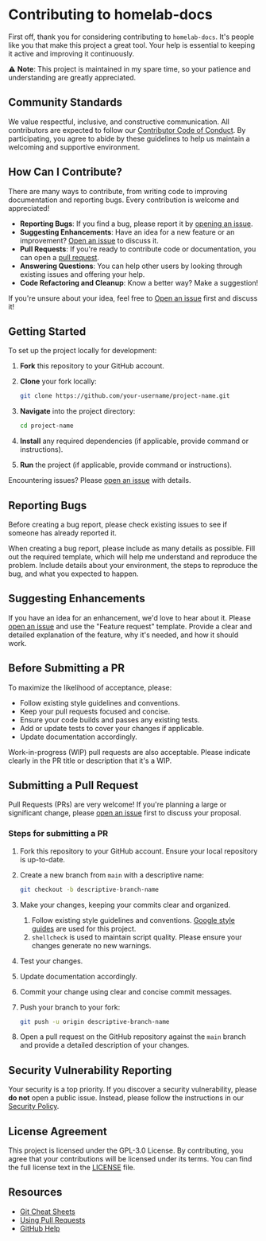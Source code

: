# Contributing to homelab-docs

[code-of-conduct]: CODE_OF_CONDUCT.md
[security-policy]: SECURITY.md
[license]: LICENSE.md
[new-issue]: https://github.com/Racerx323/homelab-docs/issues/new/choose
[pull-requests]: https://github.com/Racerx323/homelab-docs/pulls
[style-guide]: https://google.github.io/styleguide/

First off, thank you for considering contributing to `homelab-docs`. It's people like you that make this project a great tool. Your help is essential to keeping it active and improving it continuously.

⚠️ **Note**: This project is maintained in my spare time, so your patience and understanding are greatly appreciated.

## Community Standards

We value respectful, inclusive, and constructive communication. All contributors are expected to follow our [Contributor Code of Conduct][code-of-conduct]. By participating, you agree to abide by these guidelines to help us maintain a welcoming and supportive environment.

## How Can I Contribute?

There are many ways to contribute, from writing code to improving documentation and reporting bugs. Every contribution is welcome and appreciated!

- **Reporting Bugs**: If you find a bug, please report it by [opening an issue][new-issue].
- **Suggesting Enhancements**: Have an idea for a new feature or an improvement? [Open an issue][new-issue] to discuss it.
- **Pull Requests**: If you're ready to contribute code or documentation, you can open a [pull request][pull-requests].
- **Answering Questions**: You can help other users by looking through existing issues and offering your help.
- **Code Refactoring and Cleanup**: Know a better way? Make a suggestion!

If you're unsure about your idea, feel free to [Open an issue][new-issue] first and discuss it!

## Getting Started

To set up the project locally for development:

1. **Fork** this repository to your GitHub account.
2. **Clone** your fork locally:

   ```bash
   git clone https://github.com/your-username/project-name.git
   ```

3. **Navigate** into the project directory:

   ```bash
   cd project-name
   ```

4. **Install** any required dependencies (if applicable, provide command or instructions).
5. **Run** the project (if applicable, provide command or instructions).

Encountering issues? Please [open an issue][new-issue] with details.

## Reporting Bugs

Before creating a bug report, please check existing issues to see if someone has already reported it.

When creating a bug report, please include as many details as possible. Fill out the required template, which will help me understand and reproduce the problem. Include details about your environment, the steps to reproduce the bug, and what you expected to happen.

## Suggesting Enhancements

If you have an idea for an enhancement, we'd love to hear about it. Please [open an issue][new-issue] and use the "Feature request" template. Provide a clear and detailed explanation of the feature, why it's needed, and how it should work.

## Before Submitting a PR

To maximize the likelihood of acceptance, please:

- Follow existing style guidelines and conventions.
- Keep your pull requests focused and concise.
- Ensure your code builds and passes any existing tests.
- Add or update tests to cover your changes if applicable.
- Update documentation accordingly.

Work-in-progress (WIP) pull requests are also acceptable. Please indicate clearly in the PR title or description that it's a WIP.

## Submitting a Pull Request

Pull Requests (PRs) are very welcome! If you're planning a large or significant change, please [open an issue][new-issue] first to discuss your proposal.

### Steps for submitting a PR

1. Fork this repository to your GitHub account. Ensure your local repository is up-to-date.
2. Create a new branch from `main` with a descriptive name:

   ```bash
   git checkout -b descriptive-branch-name
   ```

3. Make your changes, keeping your commits clear and organized.
   1. Follow existing style guidelines and conventions. [Google style guides][style-guide] are used for this project.
   2. `shellcheck` is used to maintain script quality. Please ensure your changes generate no new warnings.
4. Test your changes.
5. Update documentation accordingly.
6. Commit your change using clear and concise commit messages.
7. Push your branch to your fork:

   ```bash
   git push -u origin descriptive-branch-name
   ```

8. Open a pull request on the GitHub repository against the `main` branch and provide a detailed description of your changes.

## Security Vulnerability Reporting

Your security is a top priority. If you discover a security vulnerability, please **do not** open a public issue. Instead, please follow the instructions in our [Security Policy][security-policy].

## License Agreement

This project is licensed under the GPL-3.0 License. By contributing, you agree that your contributions will be licensed under its terms. You can find the full license text in the [LICENSE][license] file.

## Resources

- [Git Cheat Sheets](https://training.github.com/)
- [Using Pull Requests](https://docs.github.com/articles/about-pull-requests/)
- [GitHub Help](https://docs.github.com/)
